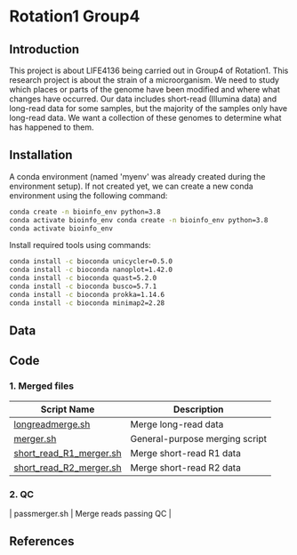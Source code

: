 # Rotation1 Group4
## Introduction
This project is about LIFE4136 being carried out in Group4 of Rotation1. This research project is about the strain of a microorganism. We need to study which places or parts of the genome have been modified and where what changes have occurred. Our data includes short-read (Illumina data) and long-read data for some samples, but the majority of the samples only have long-read data. We want a collection of these genomes to determine what has happened to them.
## Installation
A conda environment (named 'myenv' was already created during the environment setup). If not created yet, we can create a new conda environment using the following command:

```bash
conda create -n bioinfo_env python=3.8
conda activate bioinfo_env conda create -n bioinfo_env python=3.8
conda activate bioinfo_env
```
Install required tools using commands:
```bash
conda install -c bioconda unicycler=0.5.0
conda install -c bioconda nanoplot=1.42.0
conda install -c bioconda quast=5.2.0
conda install -c bioconda busco=5.7.1
conda install -c bioconda prokka=1.14.6
conda install -c bioconda minimap2=2.28
```
## Data

## Code
### 1. Merged files
| Script Name                                      | Description                     |
|--------------------------------------------------|---------------------------------|
| [longreadmerge.sh](/merger/longreadmerge.sh)     | Merge long-read data           |
| [merger.sh](https://github.com/ZiqiXiong919/repo-name/blob/main/merged_files/merger/merger.sh)                   | General-purpose merging script |
| [short_read_R1_merger.sh](https://github.com/ZiqiXiong919/repo-name/blob/main/merged_files/merger/short_read_R1_merger.sh) | Merge short-read R1 data     |
| [short_read_R2_merger.sh](https://github.com/ZiqiXiong919/repo-name/blob/main/merged_files/merger/short_read_R2_merger.sh) | Merge short-read R2 data     |
### 2. QC
| passmerger.sh        | Merge reads passing QC         |
## References
